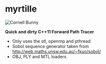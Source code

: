 # myrtille
![Cornell Bunny](http://www0.cs.ucl.ac.uk/staff/C.Godard/img/cornell_bunny.jpg)

**Quick and dirty C++11 Forward Path Tracer**
- Only uses the stl, openmp and pthread
- Sobol sequence generator taken from http://web.maths.unsw.edu.au/~fkuo/sobol/
- OBJ, PLY and MTL loaders
